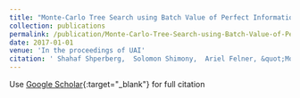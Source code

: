 ```yaml
---
title: "Monte-Carlo Tree Search using Batch Value of Perfect Information"
collection: publications
permalink: /publication/Monte-Carlo-Tree-Search-using-Batch-Value-of-Perfect-Information
date: 2017-01-01
venue: 'In the proceedings of UAI'
citation: ' Shahaf Shperberg,  Solomon Shimony,  Ariel Felner, &quot;Monte-Carlo Tree Search using Batch Value of Perfect Information.&quot; In the proceedings of UAI, 2017.'
---
```

Use [Google Scholar](https://scholar.google.com/scholar?q=Monte+Carlo+Tree+Search+using+Batch+Value+of+Perfect+Information){:target="_blank"} for full citation
